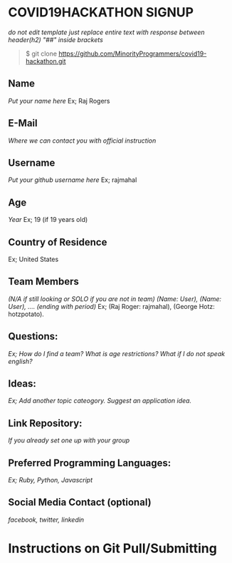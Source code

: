 # COVID19HACKATHON SIGNUP
*do not edit template just replace entire text with response between header(h2) "##" inside brackets*
> $ git clone https://github.com/MinorityProgrammers/covid19-hackathon.git

## Name
*Put your name here*
Ex; Raj Rogers
## E-Mail
*Where we can contact you with official instruction*
## Username
*Put your github username here*
Ex; rajmahal
## Age
*Year* Ex; 19 (if 19 years old)
## Country of Residence
Ex; United States
## Team Members 
*(N/A if still looking or SOLO if you are not in team) 
(Name: User), (Name: User), .... (ending with period)*
Ex; (Raj Roger: rajmahal), (George Hotz: hotzpotato).
## Questions:
*Ex; How do I find a team? What is age restrictions? What if I do not speak english?*
## Ideas:
*Ex; Add another topic cateogory. Suggest an application idea.*
## Link Repository: 
*If you already set one up with your group*
## Preferred Programming Languages:
*Ex; Ruby, Python, Javascript*
## Social Media Contact (optional)
*facebook, twitter, linkedin*

# Instructions on Git Pull/Submitting

